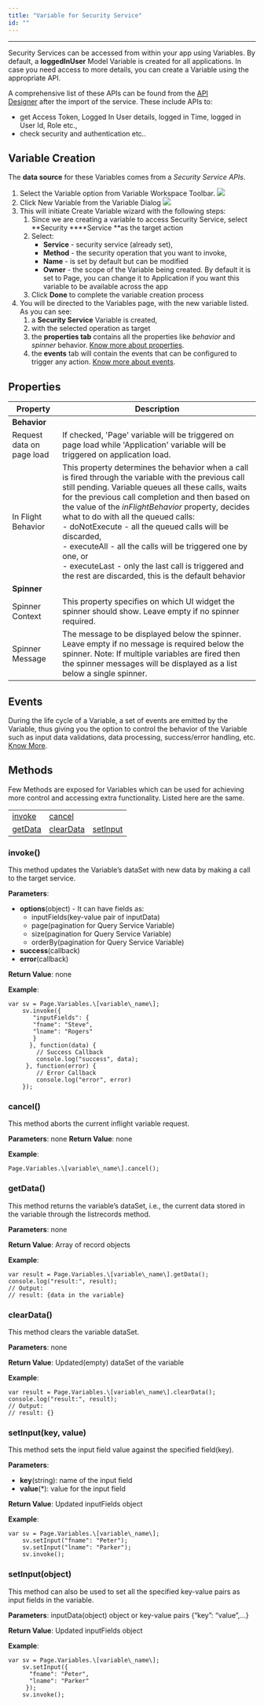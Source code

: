 ```yaml
---
title: "Variable for Security Service"
id: ""
---
```

---

Security Services can be accessed from within your app using Variables. By default, a **loggedInUser** Model Variable is created for all applications. In case you need access to more details, you can create a Variable using the appropriate API.

A comprehensive list of these APIs can be found from the [API Designer](/learn/assets/API_Access.png) after the import of the service. These include APIs to:

- get Access Token, Logged In User details, logged in Time, logged in User Id, Role etc.,
- check security and authentication etc..

## Variable Creation

The **data source** for these Variables comes from a _Security Service APIs_.

1. Select the Variable option from Variable Workspace Toolbar. [![](/learn/assets/var_sel.png)](/learn/assets/var_sel.png)
2. Click New Variable from the Variable Dialog [![](/learn/assets/var_new.png?v=20)](/learn/assets/var_new.png?v=20)
3. This will initiate Create Variable wizard with the following steps:
    1. Since we are creating a variable to access Security Service, select **Security ****Service **as the target action
    2. Select:
        - **Service** - security service (already set),
        - **Method** - the security operation that you want to invoke,
        - **Name** - is set by default but can be modified
        - **Owner** - the scope of the Variable being created. By default it is set to Page, you can change it to Application if you want this variable to be available across the app
    3. Click **Done** to complete the variable creation process
4. You will be directed to the Variables page, with the new variable listed. As you can see:
    1. a **Security Service** Variable is created,
    2. with the selected operation as target
    3. the **properties tab** contains all the properties like _behavior_ and _spinner_ behavior. [Know more about properties](#properties).
    4. the **events** tab will contain the events that can be configured to trigger any action. [Know more about events](#events).

## Properties

| **Property** | **Description** |
| --- | --- |
| **Behavior** ||
| Request data on page load | If checked, 'Page' variable will be triggered on page load while 'Application' variable will be triggered on application load. |
| In Flight Behavior | This property determines the behavior when a call is fired through the variable with the previous call still pending. Variable queues all these calls, waits for the previous call completion and then based on the value of the _inFlightBehavior_ property, decides what to do with all the queued calls: <br> - doNotExecute - all the queued calls will be discarded, <br> - executeAll - all the calls will be triggered one by one, or <br> - executeLast - only the last call is triggered and the rest are discarded, this is the default behavior <br> |
| **Spinner** ||
| Spinner Context | This property specifies on which UI widget the spinner should show. Leave empty if no spinner required. |
| Spinner Message | The message to be displayed below the spinner. Leave empty if no message is required below the spinner. Note: If multiple variables are fired then the spinner messages will be displayed as a list below a single spinner. |

## Events

During the life cycle of a Variable, a set of events are emitted by the Variable, thus giving you the option to control the behavior of the Variable such as input data validations, data processing, success/error handling, etc. [Know More](/learn/app-development/variables/variables-actions/#events-implementation).

## Methods

Few Methods are exposed for Variables which can be used for achieving more control and accessing extra functionality. Listed here are the same.

<table class="reference notranslate"><tbody><tr><td><a href="#invoke">invoke</a></td><td><a href="#cancel">cancel</a></td></tr><tr><td><a href="#getData">getData</a></td><td><a href="#clearData">clearData</a></td><td><a href="#setInput">setInput</a></td></tr></tbody></table>

### invoke()

This method updates the Variable’s dataSet with new data by making a call to the target service.

**Parameters**:

- **options**(object) - It can have fields as:
    - inputFields(key-value pair of inputData)
    - page(pagination for Query Service Variable)
    - size(pagination for Query Service Variable)
    - orderBy(pagination for Query Service Variable)
- **success**(callback)
- **error**(callback)

**Return Value**: none

**Example**:
```
var sv = Page.Variables.\[variable\_name\];
    sv.invoke({
       "inputFields": {
       "fname": "Steve",
       "lname": "Rogers"
       }
      }, function(data) {
        // Success Callback
        console.log("success", data);
     }, function(error) {
        // Error Callback
        console.log("error", error)
    });
```
### cancel()

This method aborts the current inflight variable request.

**Parameters**: none **Return Value**: none

**Example**:
```
Page.Variables.\[variable\_name\].cancel();
```
### getData()

This method returns the variable’s dataSet, i.e., the current data stored in the variable through the listrecords method.

**Parameters**: none

**Return Value**: Array of record objects

**Example**:
```
var result = Page.Variables.\[variable\_name\].getData();
console.log("result:", result);
// Output: 
// result: {data in the variable}
```
### clearData()

This method clears the variable dataSet.

**Parameters**: none

**Return Value**: Updated(empty) dataSet of the variable

**Example**:
```
var result = Page.Variables.\[variable\_name\].clearData();
console.log("result:", result);
// Output: 
// result: {}
```
### setInput(key, value)

This method sets the input field value against the specified field(key).

**Parameters**:

- **key**(string): name of the input field
- **value**(\*): value for the input field

**Return Value**: Updated inputFields object

**Example**:
```
var sv = Page.Variables.\[variable\_name\];
    sv.setInput("fname": "Peter");
    sv.setInput("lname": "Parker");
    sv.invoke();
```
### setInput(object)

This method can also be used to set all the specified key-value pairs as input fields in the variable.

**Parameters**: inputData(object) object or key-value pairs {“key”: “value”,…}

**Return Value**: Updated inputFields object

**Example**:
```
var sv = Page.Variables.\[variable\_name\];
    sv.setInput({
      "fname": "Peter",
      "lname": "Parker"
     });
    sv.invoke();
```

